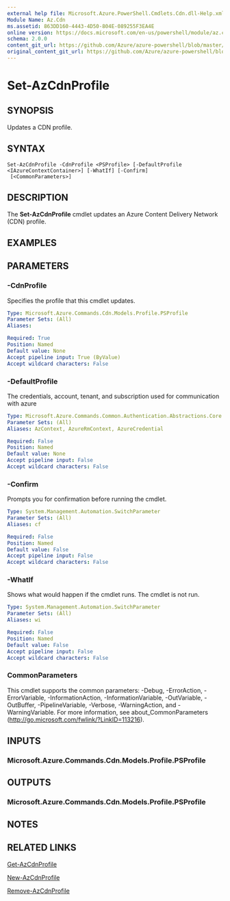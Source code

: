```yaml
---
external help file: Microsoft.Azure.PowerShell.Cmdlets.Cdn.dll-Help.xml
Module Name: Az.Cdn
ms.assetid: 863DD160-4443-4D50-804E-089255F3EA4E
online version: https://docs.microsoft.com/en-us/powershell/module/az.cdn/set-azcdnprofile
schema: 2.0.0
content_git_url: https://github.com/Azure/azure-powershell/blob/master/src/ResourceManager/Cdn/Commands.Cdn/help/Set-AzCdnProfile.md
original_content_git_url: https://github.com/Azure/azure-powershell/blob/master/src/ResourceManager/Cdn/Commands.Cdn/help/Set-AzCdnProfile.md
---
```


# Set-AzCdnProfile

## SYNOPSIS
Updates a CDN profile.

## SYNTAX

```
Set-AzCdnProfile -CdnProfile <PSProfile> [-DefaultProfile <IAzureContextContainer>] [-WhatIf] [-Confirm]
 [<CommonParameters>]
```

## DESCRIPTION
The **Set-AzCdnProfile** cmdlet updates an Azure Content Delivery Network (CDN) profile.

## EXAMPLES

## PARAMETERS

### -CdnProfile
Specifies the profile that this cmdlet updates.

```yaml
Type: Microsoft.Azure.Commands.Cdn.Models.Profile.PSProfile
Parameter Sets: (All)
Aliases:

Required: True
Position: Named
Default value: None
Accept pipeline input: True (ByValue)
Accept wildcard characters: False
```

### -DefaultProfile
The credentials, account, tenant, and subscription used for communication with azure

```yaml
Type: Microsoft.Azure.Commands.Common.Authentication.Abstractions.Core.IAzureContextContainer
Parameter Sets: (All)
Aliases: AzContext, AzureRmContext, AzureCredential

Required: False
Position: Named
Default value: None
Accept pipeline input: False
Accept wildcard characters: False
```

### -Confirm
Prompts you for confirmation before running the cmdlet.

```yaml
Type: System.Management.Automation.SwitchParameter
Parameter Sets: (All)
Aliases: cf

Required: False
Position: Named
Default value: False
Accept pipeline input: False
Accept wildcard characters: False
```

### -WhatIf
Shows what would happen if the cmdlet runs.
The cmdlet is not run.

```yaml
Type: System.Management.Automation.SwitchParameter
Parameter Sets: (All)
Aliases: wi

Required: False
Position: Named
Default value: False
Accept pipeline input: False
Accept wildcard characters: False
```

### CommonParameters
This cmdlet supports the common parameters: -Debug, -ErrorAction, -ErrorVariable, -InformationAction, -InformationVariable, -OutVariable, -OutBuffer, -PipelineVariable, -Verbose, -WarningAction, and -WarningVariable. For more information, see about_CommonParameters (http://go.microsoft.com/fwlink/?LinkID=113216).

## INPUTS

### Microsoft.Azure.Commands.Cdn.Models.Profile.PSProfile

## OUTPUTS

### Microsoft.Azure.Commands.Cdn.Models.Profile.PSProfile

## NOTES

## RELATED LINKS

[Get-AzCdnProfile](./Get-AzCdnProfile.md)

[New-AzCdnProfile](./New-AzCdnProfile.md)

[Remove-AzCdnProfile](./Remove-AzCdnProfile.md)



